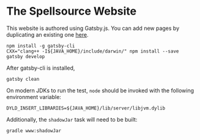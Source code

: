 # The Spellsource Website

This website is authored using Gatsby.js. You can add new pages by duplicating an existing one [here](src/pages-markdown/).

```shell script
npm install -g gatsby-cli
CXX="clang++ -I${JAVA_HOME}/include/darwin/" npm install --save
gatsby develop
```

After gatsby-cli is installed, 

```shell script
gatsby clean
```

On modern JDKs to run the test, `node` should be invoked with the following environment variable:

```
DYLD_INSERT_LIBRARIES=${JAVA_HOME}/lib/server/libjvm.dylib
```

Additionally, the `shadowJar` task will need to be built:

```
gradle www:shadowJar
```